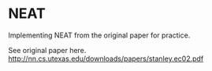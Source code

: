 # NEAT
Implementing NEAT from the original paper for practice. 

See original paper here. 
http://nn.cs.utexas.edu/downloads/papers/stanley.ec02.pdf
